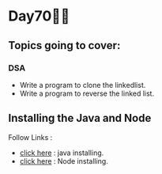 # Day70🧑‍💻
## Topics going to cover: 
### DSA
- Write a program to clone the linkedlist.
- Write a program to reverse the linked list.

## Installing the Java and Node 
Follow Links : 
- [click here](https://www.java.com/en/download/help/download_options.html) : java installing.
- [click here](https://nodejs.org/en/download) : Node installing.